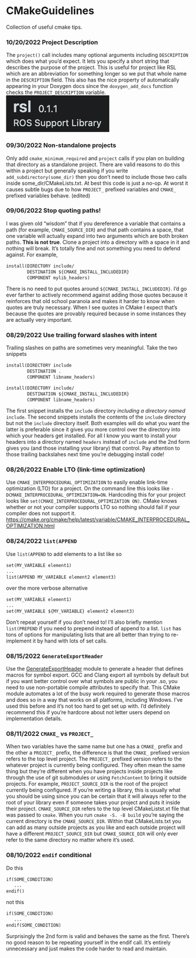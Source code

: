 # CMakeGuidelines
Collection of useful cmake tips.

### 10/20/2022 Project Description
The `project()` call includes many optional arguments including `DESCRIPTION` which does what you’d expect. It lets you specify a short string that describes the purpose of the project. This is useful for project like RSL which are an abbreviation for something longer so we put that whole name in the `DESCRIPTION` field. This also has the nice property of automatically appearing in your Doxygen docs since the `doxygen_add_docs` function checks the `PROJECT_DESCRIPTION` variable.
![](rsl_description.png)

### 09/30/2022 Non-standalone projects
Only add `cmake_minimum_required` and `project` calls if you plan on building that directory as a standalone project. There are valid reasons to do this within a project but generally speaking if you write `add_subdirectory(some_dir)` then you don’t need to include those two calls inside some_dir/CMakeLists.txt. At best this code is just a no-op. At worst it causes subtle bugs due to how `PROJECT_` prefixed variables and `CMAKE_` prefixed variables behave. (edited) 

### 09/06/2022 Stop quoting paths!
I was given old “wisdom” that if you dereference a variable that contains a path (for example, `CMAKE_SOURCE_DIR`) and that path contains a space, that one variable will actually expand into two arguments which are both broken paths. **This is not true**. Clone a project into a directory with a space in it and nothing will break. It’s totally fine and not something you need to defend against.
For example,
```
install(DIRECTORY include/
        DESTINATION ${CMAKE_INSTALL_INCLUDEDIR}
        COMPONENT mylib_headers)
```
There is no need to put quotes around `${CMAKE_INSTALL_INCLUDEDIR}`. I’d go ever farther to actively recommend against adding those quotes because it reinforces that old school paranoia and makes it harder to know when quotes are truly necessary. When I see quotes in CMake I expect that’s because the quotes are provably required because in some instances they are actually very important.

### 08/29/2022 Use trailing forward slashes with intent
Trailing slashes on paths are sometimes very meaningful. Take the two snippets
```
install(DIRECTORY include
        DESTINATION .
        COMPONENT libname_headers)
```
```
install(DIRECTORY include/
        DESTINATION ${CMAKE_INSTALL_INCLUDEDIR}
        COMPONENT libname_headers)
```
The first snippet installs the `include` directory *including a directory named* `include`.
The second snippets installs the contents of the `include` directory but not the `include` directory itself. Both examples will do what you want the latter is preferable since it gives you more control over the directory into which your headers get installed. For all I know you want to install your headers into a directory named `headers` instead of `include` and the 2nd form gives you (and those installing your library) that control.
Pay attention to those trailing backslahes next time you’re debugging install code!

### 08/26/2022 Enable LTO (link-time optimization)
Use `CMAKE_INTERPROCEDURAL_OPTIMIZATION` to easily enable link-time optimization (LTO) for a project. On the command line this looks like `-DCMAKE_INTERPROCEDURAL_OPTIMIZATION=ON`. Hardcoding this for your project looks like `set(CMAKE_INTERPROCEDURAL_OPTIMIZATION ON)`. CMake knows whether or not your compiler supports LTO so nothing should fail if your compiler does not support it.
https://cmake.org/cmake/help/latest/variable/CMAKE_INTERPROCEDURAL_OPTIMIZATION.html

### 08/24/2022 `list(APPEND`
Use `list(APPEND` to add elements to a list like so
```
set(MY_VARIABLE element1)
...
list(APPEND MY_VARIABLE element2 element3)
```
over the more verbose alternative
```
set(MY_VARIABLE element1)
...
set(MY_VARIABLE ${MY_VARIABLE} element2 element3)
```
Don’t repeat yourself if you don’t need to!
I’ll also briefly mention `list(PREPEND` if you need to prepend instead of append to a list. `list` has tons of options for manipulating lists that are all better than trying to re-implement it by hand with lots of set calls.

### 08/15/2022 `GenerateExportHeader`
Use the [GenerateExportHeader](https://cmake.org/cmake/help/latest/module/GenerateExportHeader.html) module to generate a header that defines macros for symbol export. GCC and Clang export all symbols by default but if you want better control over what symbols are public in your .so, you need to use non-portable compile attributes to specify that. This CMake module automates a lot of the busy work required to generate those macros and does so in a way that works on all platforms, including Windows.
I’ve used this before and it’s not too hard to get set up with. I’d definitely recommend this if you’re hardcore about not letter users depend on implementation details.

### 08/11/2022 `CMAKE_` vs `PROJECT_`

When two variables have the same name but one has a `CMAKE_` prefix and the other a `PROJECT_` prefix, the difference is that the `CMAKE_` prefixed version refers to the top level project. The `PROJECT_` prefixed version refers to the whatever project is currently being configured. They often mean the same thing but they’re different when you have projects inside projects like through the use of git submodules or using `FetchContent` to bring it outside projects.
For example, `PROJECT_SOURCE_DIR` is the root of the project currently being configured. If you’re writing a library, this is usually what you should be using since you can be certain that it will always refer to the root of your library even if someone takes your project and puts it inside their project. `CMAKE_SOURCE_DIR` refers to the top level CMakeListst.xt file that was passed to `cmake`. When you run `cmake -S. -B build` you’re saying the current directory is the `CMAKE_SOURCE_DIR`. Within that CMakeLists.txt you can add as many outside projects as you like and each outside project will have a different `PROJECT_SOURCE_DIR` but `CMAKE_SOURCE_DIR` will only ever refer to the same directory no matter where it’s used.

### 08/10/2022 `endif` conditional

Do this
```
if(SOME_CONDITION)
   ...
endif()
```
not this
```
if(SOME_CONDITION)
   ...
endif(SOME_CONDITION)
```
Surprisingly the 2nd form is valid and behaves the same as the first. There’s no good reason to be repeating yourself in the endif call. It’s entirely unnecessary and just makes the code harder to read and maintain.
